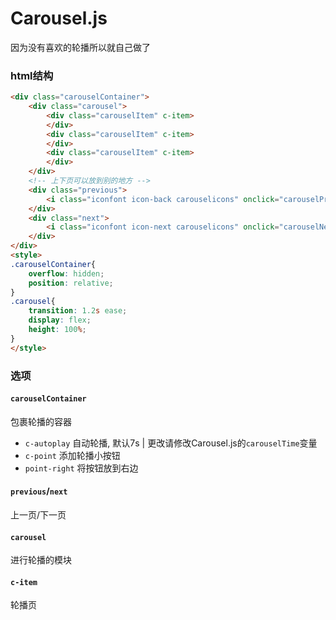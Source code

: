 # Carousel.js

因为没有喜欢的轮播所以就自己做了

### html结构

```html
<div class="carouselContainer">
    <div class="carousel">
        <div class="carouselItem" c-item>
        </div>
        <div class="carouselItem" c-item>
        </div>
        <div class="carouselItem" c-item>
        </div>
    </div>
    <!-- 上下页可以放到别的地方 -->
    <div class="previous">
        <i class="iconfont icon-back carouselicons" onclick="carouselPrevious()"></i>
    </div>
    <div class="next">
        <i class="iconfont icon-next carouselicons" onclick="carouselNext()"></i>
    </div>
</div>
<style>
.carouselContainer{
    overflow: hidden;
    position: relative;
}
.carousel{
    transition: 1.2s ease;
    display: flex;
    height: 100%;
}
</style>
```

### 选项

#### `carouselContainer`

包裹轮播的容器
- `c-autoplay` 自动轮播, 默认7s | 更改请修改Carousel.js的`carouselTime`变量
- `c-point` 添加轮播小按钮
- `point-right` 将按钮放到右边

#### `previous`/`next`

上一页/下一页

#### `carousel`

进行轮播的模块

#### `c-item`

轮播页